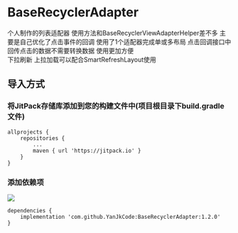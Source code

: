 # BaseRecyclerAdapter
个人制作的列表适配器 使用方法和BaseRecyclerViewAdapterHelper差不多 主要是自己优化了点击事件的回调 使用了1个适配器完成单或多布局 点击回调接口中回传点击的数据不需要转换数据 使用更加方便  
下拉刷新 上拉加载可以配合SmartRefreshLayout使用
## 导入方式
### 将JitPack存储库添加到您的构建文件中(项目根目录下build.gradle文件)
```
allprojects {
    repositories {
        ...
        maven { url 'https://jitpack.io' }
    }
}
```

### 添加依赖项
[![](https://jitpack.io/v/YanJkCode/BaseRecyclerAdapter.svg)](https://jitpack.io/#YanJkCode/BaseRecyclerAdapter)
```
dependencies {
    implementation 'com.github.YanJkCode:BaseRecyclerAdapter:1.2.0'
}
```
